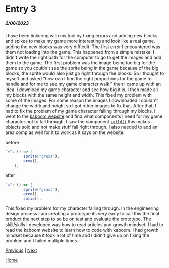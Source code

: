 # Entry 3
##### 2/06/2023

I have been tinkering with my tool by fixing errors and adding new blocks and spikes to make my game more interesting and look like a real game. adding the new blocks was very difficult. The first error I encountered was them not loading into the game. This happened from a simple mistake: I didn't write the right path for the computer to go to get the images and add them to the game. The first problem was the image being too big for the game so you couldn't see the sprite being in the game because of the big blocks, the sprite would also just go right through the blocks. So I thought to myself and asked "how can I find the right proportions for the game to handle and for me to see my game character walk." then I came up with an idea. I download my game character and see how big it is. I then made all my blocks with the same height and width. This fixed my problem with some of the images. For some reason the images I downloaded I couldn't change the width and height so I got other images to fix that. After that, I had to fix the problem of my game character falling through my blocks. I went to the [kaboom website](https://kaboomjs.com/) and find what components I need for my game character not to fall through. I saw the component [``soild()``](https://kaboomjs.com/#solid) this makes objects sold and not make stuff fall right through. I also needed to add an area comp as well for it to work as it says on the website.

before
```js
"=": () => [
		sprite("grass"),
		area(),
	],
```
after
```js
"=": () => [
		sprite("grass"),
		area(),
		solid(),
```
This fixed my problem for my character falling through. In the engineering design process I am creating a prototype its very early to call this the final product the next step to so be on test and evaluate the prototype. The skill/skills I developed was how to read articles and growth mindset. I had to read the kaboom website to learn how to code with kaboom. I had  growth mindset because it took a lot of time and I didn't give up on fixing the problem and I failed multiple times.



[Previous](entry02.md) | [Next](entry04.md)

[Home](../README.md)
